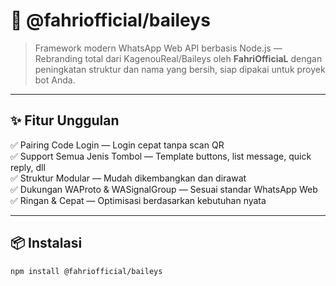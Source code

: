 # 🚀 @fahriofficial/baileys

> Framework modern WhatsApp Web API berbasis Node.js — Rebranding total dari KagenouReal/Baileys oleh **FahriOfficiaL** dengan peningkatan struktur dan nama yang bersih, siap dipakai untuk proyek bot Anda.

---

## ✨ Fitur Unggulan

✅ Pairing Code Login — Login cepat tanpa scan QR  
✅ Support Semua Jenis Tombol — Template buttons, list message, quick reply, dll  
✅ Struktur Modular — Mudah dikembangkan dan dirawat  
✅ Dukungan WAProto & WASignalGroup — Sesuai standar WhatsApp Web  
✅ Ringan & Cepat — Optimisasi berdasarkan kebutuhan nyata

---

## 📦 Instalasi

```bash
npm install @fahriofficial/baileys
